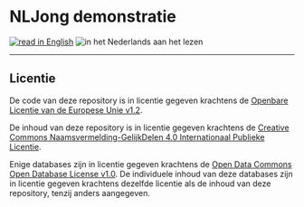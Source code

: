 # NLJong demonstratie

[![read in English][gb-inactive]](README-en.md) ![in het Nederlands aan het lezen][nl-active]

[gb-inactive]: https://shorturl.at/phv8r
[nl-active]: https://shorturl.at/0o9bu

---

## Licentie

De code van deze repository is in licentie gegeven krachtens de [Openbare Licentie van de Europese Unie v1.2](licence/EUPL-1.2-nl.md).

De inhoud van deze repository is in licentie gegeven krachtens de [Creative Commons Naamsvermelding-GelijkDelen 4.0 Internationaal Publieke Licentie](licence/CC-BY-SA-4.0-nl.md).

Enige databases zijn in licentie gegeven krachtens de [Open Data Commons Open Database License v1.0](licence/ODbL-1.0.md). De individuele inhoud van deze databases zijn in licentie gegeven krachtens dezelfde licentie als de inhoud van deze repository, tenzij anders aangegeven.
